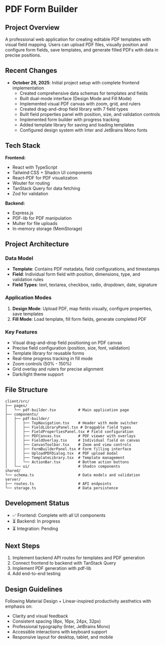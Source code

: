 # PDF Form Builder

## Project Overview
A professional web application for creating editable PDF templates with visual field mapping. Users can upload PDF files, visually position and configure form fields, save templates, and generate filled PDFs with data in precise positions.

## Recent Changes
- **October 26, 2025**: Initial project setup with complete frontend implementation
  - Created comprehensive data schemas for templates and fields
  - Built dual-mode interface (Design Mode and Fill Mode)
  - Implemented visual PDF canvas with zoom, grid, and rulers
  - Created drag-and-drop field library with 7 field types
  - Built field properties panel with position, size, and validation controls
  - Implemented form builder with progress tracking
  - Added template library for saving and loading templates
  - Configured design system with Inter and JetBrains Mono fonts

## Tech Stack
**Frontend:**
- React with TypeScript
- Tailwind CSS + Shadcn UI components
- React-PDF for PDF visualization
- Wouter for routing
- TanStack Query for data fetching
- Zod for validation

**Backend:**
- Express.js
- PDF-lib for PDF manipulation
- Multer for file uploads
- In-memory storage (MemStorage)

## Project Architecture

### Data Model
- **Template**: Contains PDF metadata, field configurations, and timestamps
- **Field**: Individual form field with position, dimensions, type, and validation rules
- **Field Types**: text, textarea, checkbox, radio, dropdown, date, signature

### Application Modes
1. **Design Mode**: Upload PDF, map fields visually, configure properties, save templates
2. **Fill Mode**: Load template, fill form fields, generate completed PDF

### Key Features
- Visual drag-and-drop field positioning on PDF canvas
- Precise field configuration (position, size, font, validation)
- Template library for reusable forms
- Real-time progress tracking in fill mode
- Zoom controls (50% - 150%)
- Grid overlay and rulers for precise alignment
- Dark/light theme support

## File Structure
```
client/src/
├── pages/
│   └── pdf-builder.tsx          # Main application page
├── components/
│   ├── pdf-builder/
│   │   ├── TopNavigation.tsx    # Header with mode switcher
│   │   ├── FieldLibraryPanel.tsx # Draggable field types
│   │   ├── FieldPropertiesPanel.tsx # Field configuration
│   │   ├── PDFCanvas.tsx        # PDF viewer with overlays
│   │   ├── FieldOverlay.tsx     # Individual field on canvas
│   │   ├── CanvasToolbar.tsx    # Zoom and view controls
│   │   ├── FormBuilderPanel.tsx # Form filling interface
│   │   ├── UploadPDFDialog.tsx  # PDF upload modal
│   │   ├── TemplateLibrary.tsx  # Template management
│   │   └── ActionBar.tsx        # Bottom action buttons
│   └── ui/                      # Shadcn components
shared/
└── schema.ts                    # Data models and validation
server/
├── routes.ts                    # API endpoints
└── storage.ts                   # Data persistence
```

## Development Status
- ✅ Frontend: Complete with all UI components
- ⏳ Backend: In progress
- ⏳ Integration: Pending

## Next Steps
1. Implement backend API routes for templates and PDF generation
2. Connect frontend to backend with TanStack Query
3. Implement PDF generation with pdf-lib
4. Add end-to-end testing

## Design Guidelines
Following Material Design + Linear-inspired productivity aesthetics with emphasis on:
- Clarity and visual feedback
- Consistent spacing (8px, 16px, 24px, 32px)
- Professional typography (Inter, JetBrains Mono)
- Accessible interactions with keyboard support
- Responsive layout for desktop, tablet, and mobile
